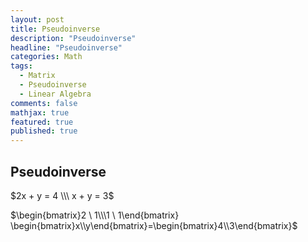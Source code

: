 ```yaml
---
layout: post
title: Pseudoinverse
description: "Pseudoinverse"
headline: "Pseudoinverse"
categories: Math
tags: 
  - Matrix
  - Pseudoinverse
  - Linear Algebra
comments: false
mathjax: true
featured: true
published: true
---
```


## Pseudoinverse


$2x  +  y =  4 \\\
x  +  y = 3$

$\begin{bmatrix}2 \ 1\\\1 \ 1\end{bmatrix} \begin{bmatrix}x\\y\end{bmatrix}=\begin{bmatrix}4\\3\end{bmatrix}$

